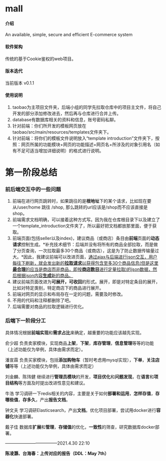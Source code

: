 # mall

#### 介绍
An available, simple, secure and efficient E-commerce system

#### 软件架构
传统的基于Cookie鉴权的web项目。

#### 版本迭代

当前版本 v0.1.1

#### 使用说明

1.  taobao为主项目文件夹，后端小组的同学先拉取仓库中的项目主文件，将自己开发的部分添加修改进去，然后再与仓库进行合并上传。
2.  database有数据库相关的资料和信息，账号密码私聊。
3.  针对前端：你们所开发的模板网页放在taobao/src/main/resources/templates文件夹下。
4.  针对前端：将你们的模板文件说明放入“template introduction”文件夹下，按照：网页所属的功能模块+网页的功能描述+网页名+所涉及的对象引用名（如有不足可适当增加详细说明）的格式进行说明。

# 第一阶段总结

### 前后端交互中的一些问题

1. 前端在进行网页跳转时，如果跳往的是**根地址**下的某个请求，比如现在要从/user/home 跳往 /shop, 那么跳转的url应该是/shop而不应该直接是shop。
2. 前端需求文档明确，可以接着这种方式写。因为我在仓库根目录下以及建立了一个template_introduction文件夹了，所以最好把文档都放那里面，便于获取。
3. 前端页面(包括seller以及index)，建议商品（或商店）条目由**前端**页面的**动态请求**控制生成。*补充技术细节：后端并没有将所有的商品全部拉取，而是做了分页查询，一次拉取最多30个商品（或商店），这是为了防止数据传输量过大。*因此，我建议前端可以改进页面，<u>通过ajax与后端进行json交互，用户每往下刷新，就会发出新的**拉取请求**以获得包含至多30个商品信息(但是这里**最合理**的应当是商店而非商品，即按**商店数目**进行定量拉取)的json数据，然后根据json内容**生成**新的商品。</u>
4. 建议前端页面改进为**可展开，可收回**的形式。展开，即是对特定条目的展开，比如对特定类别，特定商店下的商品进行展开。
5. 前端对网页的显示和布局存在一定的问题，需要及时修改。
6. 不用的代码和注释都删除了吧。
7. 后端需要对商品的拉取逻辑进行优化。

### 后端下一阶段分工

具体情况根据**前端实现**和**需求占比**来确定，越重要的功能应该越先实现。

俞少超 		负责卖家模块，实现商品**上架**，**下架**，**库存管理**，**信息管理**等等的功能（上述功能仅为举例，具体由需求而定）。

潘宣霖		负责买家模块，包括**添加购物车**（暂时考虑用mysql实现），**下单**，**关注店铺**等等（上述功能仅为举例，具体由需求而定）

刘金麟、陈玮健	继续进行**管理员模块**的开发，**项目优化**和**问题发现**，在**语言**和**项目结构**等方面及时提出改进性意见和建议。

牛浩			学习调研一下redis相关的内容，主要是关于如何**部署和运用**，**怎样存值**，**存哪些值**，**存多久**，产出**报告文档**。

钟文夫		学习调研Elasticsearch，产出**文档**。优化项目部署，尝试用docker进行**容器化**快速部署。

戴子佳		数据库**扩展**和**管理**，**存储值**的优化，**一致性**的筛查，研究数据库docker部署。

————————————2021.4.30 22:10

**陈凌灏、台海春：上传对应的报告（DDL：May 7th）**